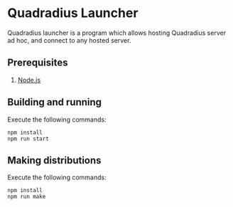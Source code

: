 # Quadradius Launcher

Quadradius launcher is a program which allows hosting Quadradius server ad hoc, and connect to any hosted server.

## Prerequisites

1. [Node.js](https://nodejs.org/)

## Building and running

Execute the following commands:

```shell
npm install
npm run start
```

## Making distributions

Execute the following commands:

```shell
npm install
npm run make
```
